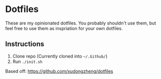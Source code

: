 # Dotfiles

These are my opinionated dotfiles. You probably shouldn't use them, but feel free to use them as inspriation for your own dotfiles.


## Instructions
1. Clone repo (Currently cloned into `~/.Github/`)
2. Run `./init.sh`

Based off: https://github.com/xudongzheng/dotfiles
